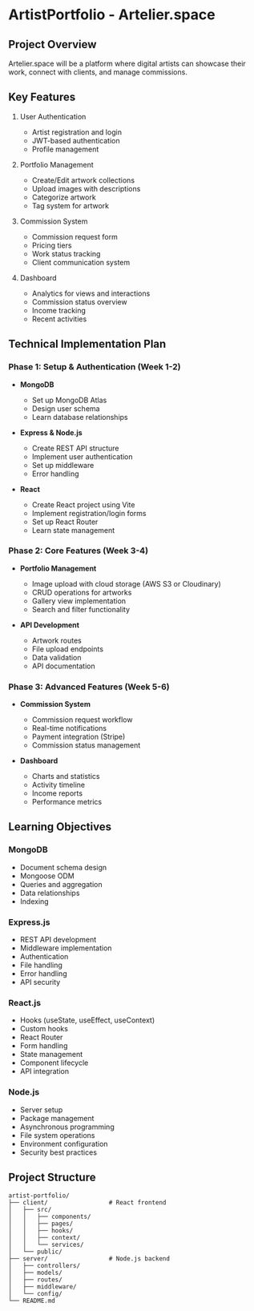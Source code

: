 # ArtistPortfolio - Artelier.space

## Project Overview
Artelier.space will be a platform where digital artists can showcase their work, connect with clients, and manage commissions. 

## Key Features
1. User Authentication
   - Artist registration and login
   - JWT-based authentication
   - Profile management

2. Portfolio Management
   - Create/Edit artwork collections
   - Upload images with descriptions
   - Categorize artwork
   - Tag system for artwork

3. Commission System
   - Commission request form
   - Pricing tiers
   - Work status tracking
   - Client communication system

4. Dashboard
   - Analytics for views and interactions
   - Commission status overview
   - Income tracking
   - Recent activities

## Technical Implementation Plan

### Phase 1: Setup & Authentication (Week 1-2)
- **MongoDB**
  - Set up MongoDB Atlas
  - Design user schema
  - Learn database relationships

- **Express & Node.js**
  - Create REST API structure
  - Implement user authentication
  - Set up middleware
  - Error handling

- **React**
  - Create React project using Vite
  - Implement registration/login forms
  - Set up React Router
  - Learn state management

### Phase 2: Core Features (Week 3-4)
- **Portfolio Management**
  - Image upload with cloud storage (AWS S3 or Cloudinary)
  - CRUD operations for artworks
  - Gallery view implementation
  - Search and filter functionality

- **API Development**
  - Artwork routes
  - File upload endpoints
  - Data validation
  - API documentation

### Phase 3: Advanced Features (Week 5-6)
- **Commission System**
  - Commission request workflow
  - Real-time notifications
  - Payment integration (Stripe)
  - Commission status management

- **Dashboard**
  - Charts and statistics
  - Activity timeline
  - Income reports
  - Performance metrics

## Learning Objectives

### MongoDB
- Document schema design
- Mongoose ODM
- Queries and aggregation
- Data relationships
- Indexing

### Express.js
- REST API development
- Middleware implementation
- Authentication
- File handling
- Error handling
- API security

### React.js
- Hooks (useState, useEffect, useContext)
- Custom hooks
- React Router
- Form handling
- State management
- Component lifecycle
- API integration

### Node.js
- Server setup
- Package management
- Asynchronous programming
- File system operations
- Environment configuration
- Security best practices

## Project Structure
```
artist-portfolio/
├── client/                 # React frontend
│   ├── src/
│   │   ├── components/    
│   │   ├── pages/         
│   │   ├── hooks/         
│   │   ├── context/       
│   │   └── services/      
│   └── public/
├── server/                 # Node.js backend
│   ├── controllers/       
│   ├── models/            
│   ├── routes/            
│   ├── middleware/        
│   └── config/            
└── README.md
```
